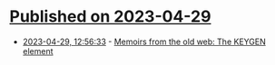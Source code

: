 # [Published on 2023-04-29](index.md)

* [2023-04-29, 12:56:33](https://lobste.rs/s/rhxevh/memoirs_from_old_web_keygen_element) - [Memoirs from the old web: The KEYGEN element](https://www.devever.net/~hl/web-keygen)
